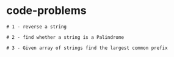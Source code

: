 # code-problems

```
# 1 - reverse a string
```

```
# 2 - find whether a string is a Palindrome
```

```
# 3 - Given array of strings find the largest common prefix
```